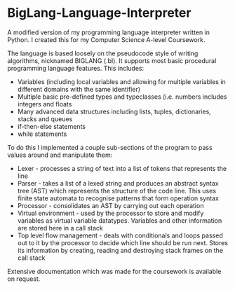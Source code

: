 # BigLang-Language-Interpreter
A modified version of my programming language interpreter written in Python. I created this for my Computer Science A-level Coursework.

The language is based loosely on the pseudocode style of writing algorithms, nicknamed BIGLANG (.bl). It supports most basic procedural programming language features.
This includes:
- Variables (including local variables and allowing for multiple variables in different domains with the same identifier)
- Multiple basic pre-defined types and typeclasses (i.e. numbers includes integers and floats
- Many advanced data structures including lists, tuples, dictionaries, stacks and queues
- if-then-else statements
- while statements

To do this I implemented a couple sub-sections of the program to pass values around and manipulate them:
- Lexer - processes a string of text into a list of tokens that represents the line
- Parser - takes a list of a lexed string and produces an abstract syntax tree (AST) which represents the structure of the code line. This uses finite state automata to recognise patterns that form operation syntax
- Processor - consolidates an AST by carrying out each operation
- Virtual environment - used by the processor to store and modify variables as virtual variable datatypes. Variables and other information are stored here in a call stack
- Top level flow management - deals with conditionals and loops passed out to it by the processor to decide which line should be run next. Stores its information by creating, reading and destroying stack frames on the call stack

Extensive documentation which was made for the coursework is available on request. 
